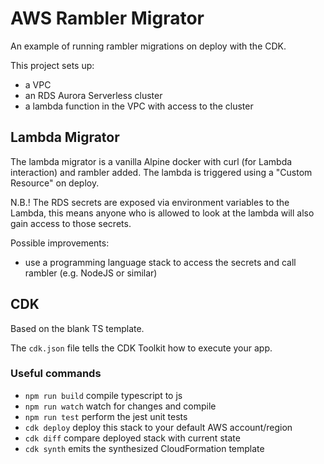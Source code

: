 # AWS Rambler Migrator

An example of running rambler migrations on deploy with the CDK.

This project sets up:

- a VPC
- an RDS Aurora Serverless cluster
- a lambda function in the VPC with access to the cluster

## Lambda Migrator

The lambda migrator is a vanilla Alpine docker with curl (for Lambda interaction) and rambler added. The lambda is triggered using a "Custom Resource" on deploy.

N.B.! The RDS secrets are exposed via environment variables to the Lambda, this means anyone who is allowed to look at the lambda will also gain access to those secrets.

Possible improvements:

- use a programming language stack to access the secrets and call rambler (e.g. NodeJS or similar)

## CDK

Based on the blank TS template.

The `cdk.json` file tells the CDK Toolkit how to execute your app.

### Useful commands

- `npm run build` compile typescript to js
- `npm run watch` watch for changes and compile
- `npm run test` perform the jest unit tests
- `cdk deploy` deploy this stack to your default AWS account/region
- `cdk diff` compare deployed stack with current state
- `cdk synth` emits the synthesized CloudFormation template
